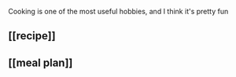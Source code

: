 Cooking is one of the most useful hobbies, and I think it's pretty fun

## [[recipe]]
## [[meal plan]]